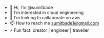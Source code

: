 - 👋 Hi, I’m @sumitbade
- 👀 I’m interested in cloud engineering
- 💞️ I’m looking to collaborate on aws
- 📫 How to reach me sumitbade1@gmail.com
- ⚡ Fun fact: creator | engineer | traveller

<!---
sumitbade/sumitbade is a ✨ special ✨ repository because its `README.md` (this file) appears on your GitHub profile.
You can click the Preview link to take a look at your changes.
--->
